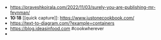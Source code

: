 - https://praveshkoirala.com/2022/11/03/surely-you-are-publishing-mr-feynman/
- **10:18** [[quick capture]]:  https://www.justonecookbook.com/
- https://text-to-diagram.com/?example=containers
- https://blog.ideasinfood.com #cookwherever
-